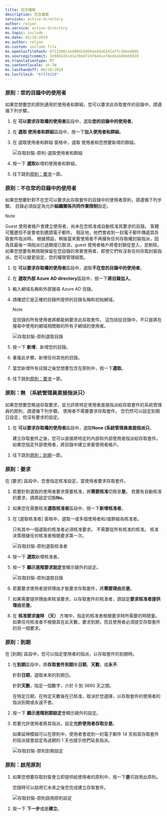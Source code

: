 ```yaml
---
title: 包含檔案
description: 包含檔案
services: active-directory
author: rolyon
ms.service: active-directory
ms.topic: include
ms.date: 05/16/2019
ms.author: rolyon
ms.custom: include file
ms.openlocfilehash: 6711506c1e489dcbd50aedd36241affc3bbed80b
ms.sourcegitcommit: 3e98da33c41a7bbd724f644ce7dedee169eb5028
ms.translationtype: MT
ms.contentlocale: zh-TW
ms.lasthandoff: 06/18/2019
ms.locfileid: "67174150"
---
```

### <a name="policy-for-users-in-your-directory"></a>原則：您的目錄中的使用者

如果您想要您的原則適用於使用者和群組，您可以要求此存取套件的目錄中，請遵循下列步驟。

1. 在 **可以要求存取權的使用者**區段中，選取**您的目錄中的使用者**。

1. 在 **選取 使用者和群組**區段中，按一下**加入使用者和群組**。

1. 在 選取使用者和群組 窗格中，選取 使用者和您想要新增的群組。

    ![存取封裝-原則-選取使用者和群組](./media/active-directory-entitlement-management-policy/policy-select-users-groups.png)

1. 按一下 **選取**新增的使用者和群組。

1. 往下跳到[原則：要求](#policy-request)一節。

### <a name="policy-for-users-not-in-your-directory"></a>原則：不在您的目錄中的使用者

如果您想要針對不在您可以要求此存取套件的目錄中的使用者原則，請遵循下列步驟。 目錄必須設定為允許**組織關係共同作業限制**設定。

> [!NOTE]
> Guest 使用者帳戶會建立使用者，尚未在您核准或自動核准其要求的目錄。 客體可獲邀但不是會收到邀請電子郵件。 相反地，他們會收到一封電子郵件傳遞其存取套件指派時。 根據預設，稍後當來賓使用者不再擁有任何存取權封裝指派，因為其最後一項指派已過期或已取消，guest 使用者帳戶將會封鎖從登入，並刪除。 如果您想要有無限期保留在您目錄的來賓使用者，即使它們有沒有任何存取封裝指派，您可以變更設定，您的權限管理組態。

1. 在 **可以要求存取權的使用者**區段中，選取**不在您的目錄中的使用者**。

1. 在 **選取外部 Azure AD directory**區段中，按一下**將目錄加入**。

1. 輸入網域名稱和外部搜尋 Azure AD 目錄。

1. 請確認它是正確的目錄所提供的目錄名稱和初始網域。

    > [!NOTE]
    > 從目錄的所有使用者將都能夠要求此存取套件。 這包括從目錄中，不只是將在搜尋中使用的網域相關聯的所有子網域的使用者。

    ![存取封裝-原則選取目錄](./media/active-directory-entitlement-management-policy/policy-select-directories.png)

1. 按一下 **新增**，新增您的目錄。

1. 重複此步驟，新增任何其他的目錄。

1. 當您新增所有目錄之後您想要包含在原則中，按一下**選取**。

1. 往下跳到[原則：要求](#policy-request)一節。

### <a name="policy-none-administrator-direct-assignments-only"></a>原則：無 （系統管理員直接指派只）

如果您想要您略過存取要求，並允許將特定使用者直接指派給存取套件的系統管理員的原則，請遵循下列步驟。 使用者不需要要求存取套件。 您仍然可以設定到期日設定，但沒有要求的設定。

1. 在 **可以要求存取權的使用者**區段中，選取**None (系統管理員直接指派只**。

    建立存取套件之後，您可以直接將特定的內部和外部使用者指派給存取套件。 如果您指定外部使用者，將目錄中建立來賓使用者帳戶。

1. 往下跳到[原則：到期](#policy-expiration)一節。

### <a name="policy-request"></a>原則：要求

在 [要求] 區段中，您會指定核准設定，當使用者要求存取套件。

1. 若要針對選取的使用者要求需要核准，將**需要核准**切換至**是**。 若要有自動核准的要求，請將設定切換**No**。

1. 如果您在需要核准**選取核准者**區段中，按一下**新增核准者**。

1. 在 [選取核准者] 窗格中，選取一或多個使用者和/或群組為核准者。

    只有其中一個選取的核准者必須核准要求。 不需要從所有核准的核准。 核准決策根據任何核准者檢閱要求第一次。

    ![存取封裝-原則選取核准者](./media/active-directory-entitlement-management-policy/policy-select-approvers.png)

1. 按一下 **選取**新增核准者。

1. 按一下 **顯示進階要求設定**會顯示額外的設定。

    ![存取封裝-原則選取目錄](./media/active-directory-entitlement-management-policy/policy-advanced-request.png)

1. 若要要求使用者提供理由才能要求存取套件，將**需要理由**要**是**。

1. 如果需要提供理由來核准要求，以存取套件的核准者，請設定**要求核准者提供理由**要**是**。

1. 在 **核准要求逾時 （天）** 方塊中，指定的核准者檢閱要求時所需要的時間量。 如果任何核准者不檢閱其在此天數，要求到期，而且使用者必須提交存取套件的另一個要求。

### <a name="policy-expiration"></a>原則：到期

在 [到期] 區段中，您可以指定使用者的指派，以存取套件的到期時。

1. 在**到期**區段中，將**存取套件到期**來**日期**，**天數**，或**永不**.

    針對**日期**，選取未來的到期日。

    針對**天數**，指定一個數字，介於 0 到 3660 天之間。

    在特定日期，在特定天數後在已核准，取決於您選擇，以存取套件的使用者的指派到期或永遠不會。

1. 按一下 **顯示進階到期設定**會顯示額外的設定。

1. 若要允許使用者將其指派，設定**允許使用者存取**要**是**。

    如果延伸模組可以在原則中，使用者會收到一封電子郵件 14 天和其存取套件的指派就會設定為過期的 1 天也提示他們延長指派。

    ![存取封裝-原則到期設定](./media/active-directory-entitlement-management-policy/policy-expiration.png)

### <a name="policy-enable-policy"></a>原則：啟用原則

1. 如果您想要存取封裝會立即提供給使用者的原則中，按一下**是**可啟用此原則。

    您隨時可以啟用它未來之後您完成建立存取套件。

    ![存取封裝-原則啟用原則設定](./media/active-directory-entitlement-management-policy/policy-enable.png)

1. 按一下 **下一步**或是**建立**。
